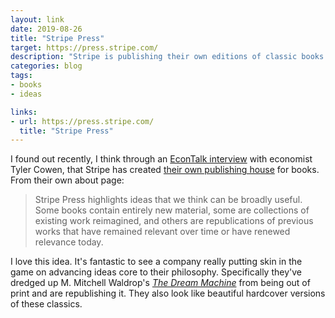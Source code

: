 ```yaml
---
layout: link
date: 2019-08-26
title: "Stripe Press"
target: https://press.stripe.com/
description: "Stripe is publishing their own editions of classic books about human progress."
categories: blog
tags:
- books
- ideas

links:
- url: https://press.stripe.com/
  title: "Stripe Press"
---
```


I found out recently, I think through an [EconTalk interview](http://www.econtalk.org/tyler-cowen-on-big-business/ "Tyler Cowen on EconTalk") with economist Tyler Cowen, that Stripe has created [their own publishing house](https://press.stripe.com/ "Stripe Press") for books. From their own about page:

> Stripe Press highlights ideas that we think can be broadly useful. Some books contain entirely new material, some are collections of existing work reimagined, and others are republications of previous works that have remained relevant over time or have renewed relevance today.

I love this idea. It's fantastic to see a company really putting skin in the game on advancing ideas core to their philosophy. Specifically they've dredged up M. Mitchell Waldrop's *[The Dream Machine](https://www.amazon.com/Dream-Machine-M-Mitchell-Waldrop/dp/1732265119/ "The Dream Machine")* from being out of print and are republishing it. They also look like beautiful hardcover versions of these classics.
